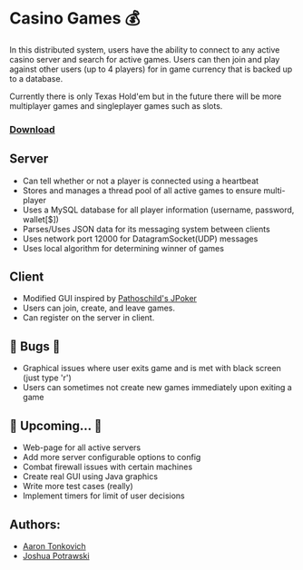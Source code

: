 # Casino Games :moneybag:
In this distributed system, users have the ability to connect to any active casino server and search for active games.
Users can then join and play against other users (up to 4 players) for in game currency that is backed up to a database. 

Currently there is only Texas Hold'em but in the future there will be more multiplayer games and singleplayer games
such as slots.

### [Download](https://drive.google.com/open?id=1_buOpZ_oUouaE0vnrFUzy6t0BdAjx22J) 

## Server
* Can tell whether or not a player is connected using a heartbeat
* Stores and manages a thread pool of all active games to ensure multi-player
* Uses a MySQL database for all player information (username, password, wallet[$])
* Parses/Uses JSON data for its messaging system between clients
* Uses network port 12000 for DatagramSocket(UDP) messages
* Uses local algorithm for determining winner of games

## Client
* Modified GUI inspired by [Pathoschild's JPoker](https://github.com/Pathoschild/JPoker)
* Users can join, create, and leave games.
* Can register on the server in client.

## :bug: Bugs :bug:
* Graphical issues where user exits game and is met with black screen (just type 'r')
* Users can sometimes not create new games immediately upon exiting a game

## :star2: Upcoming... :star2:
* Web-page for all active servers
* Add more server configurable options to config
* Combat firewall issues with certain machines
* Create real GUI using Java graphics
* Write more test cases (really)
* Implement timers for limit of user decisions
    
## Authors:
* [Aaron Tonkovich](https://github.com/Tonkovich)
* [Joshua Potrawski](https://github.com/projectpolak)


    
    